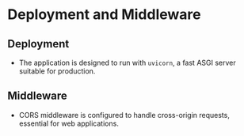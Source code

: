 # Deployment and Middleware

## Deployment
- The application is designed to run with `uvicorn`, a fast ASGI server suitable for production.

## Middleware
- CORS middleware is configured to handle cross-origin requests, essential for web applications.
